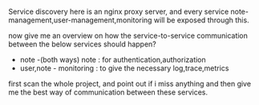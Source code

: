 Service discovery here is an nginx proxy server,
and every service note-management,user-management,monitoring will be exposed through this.

now give me an overview on how the service-to-service communication between the below services should happen?
- note -(both ways) note : for authentication,authorization
- user,note - monitoring : to give the necessary log,trace,metrics


first scan the whole project, and point out if i miss anything and then give me the best way of communication between these services.